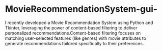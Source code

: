 # MovieRecommendationSystem-gui-
I recently developed a Movie Recommendation System using Python and Tkinter, leveraging the power of content-based filtering to deliver personalized recommendations.Content-based filtering focuses on matching user-selected features (like genres) with movie attributes to generate recommendations tailored specifically to their preferences.
